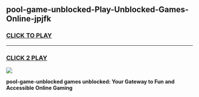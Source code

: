 
## pool-game-unblocked-Play-Unblocked-Games-Online-jpjfk
<h3>
<a href="https://premium76.site?title=pool-game-unblocked&ref=25A">CLICK TO PLAY</a></h3>
<hr>

<h3>
<a href="https://premium76.site?title=pool-game-unblocked&ref=25A">CLICK 2 PLAY</a>
  
</h3>

<a href="https://premium76.site?title=pool-game-unblocked&ref=25A"><img src="https://clearcache.store/games.png"></a>


**pool-game-unblocked games unblocked: Your Gateway to Fun and Accessible Online Gaming**
